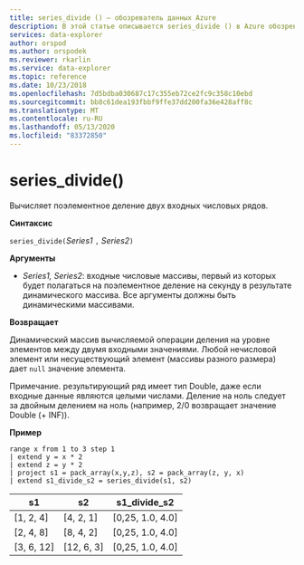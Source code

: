 ```yaml
---
title: series_divide () — обозреватель данных Azure
description: В этой статье описывается series_divide () в Azure обозреватель данных.
services: data-explorer
author: orspod
ms.author: orspodek
ms.reviewer: rkarlin
ms.service: data-explorer
ms.topic: reference
ms.date: 10/23/2018
ms.openlocfilehash: 7d5bdba030687c17c355eb72ce2fc9c358c10ebd
ms.sourcegitcommit: bb8c61dea193fbbf9ffe37dd200fa36e428aff8c
ms.translationtype: MT
ms.contentlocale: ru-RU
ms.lasthandoff: 05/13/2020
ms.locfileid: "83372850"
---
```

# <a name="series_divide"></a>series_divide()

Вычисляет поэлементное деление двух входных числовых рядов.

**Синтаксис**

`series_divide(`*Series1* `,` *Series2*`)`

**Аргументы**

* *Series1, Series2*: входные числовые массивы, первый из которых будет полагаться на поэлементное деление на секунду в результате динамического массива. Все аргументы должны быть динамическими массивами. 

**Возвращает**

Динамический массив вычисляемой операции деления на уровне элементов между двумя входными значениями. Любой нечисловой элемент или несуществующий элемент (массивы разного размера) дает `null` значение элемента.

Примечание. результирующий ряд имеет тип Double, даже если входные данные являются целыми числами. Деление на ноль следует за двойным делением на ноль (например, 2/0 возвращает значение Double (+ INF)).

**Пример**

<!-- csl: https://help.kusto.windows.net:443/Samples -->
```kusto
range x from 1 to 3 step 1
| extend y = x * 2
| extend z = y * 2
| project s1 = pack_array(x,y,z), s2 = pack_array(z, y, x)
| extend s1_divide_s2 = series_divide(s1, s2)
```

|s1         |s2|        s1_divide_s2|
|---|---|---|
|[1, 2, 4]    |[4, 2, 1]|   [0,25, 1.0, 4.0]|
|[2, 4, 8]    |[8, 4, 2]|   [0,25, 1.0, 4.0]|
|[3, 6, 12]   |[12, 6, 3]|  [0,25, 1.0, 4.0]|
